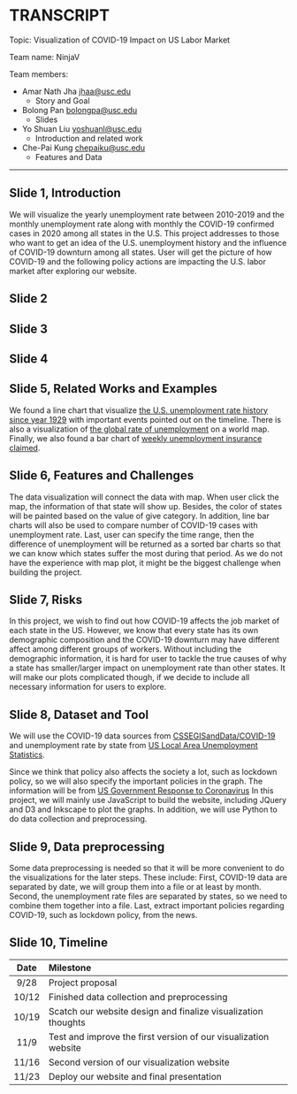 # TRANSCRIPT

Topic: Visualization of COVID-19 Impact on US Labor Market

Team name: NinjaV

Team members:

- Amar Nath Jha <jhaa@usc.edu>
    - Story and Goal
- Bolong Pan <bolongpa@usc.edu>
    - Slides
- Yo Shuan Liu <yoshuanl@usc.edu>
    - Introduction and related work
- Che-Pai Kung <chepaiku@usc.edu>
    - Features and Data

---

## Slide 1, Introduction
We will visualize the yearly unemployment rate between 2010-2019 and the monthly unemployment rate along with monthly the COVID-19 confirmed cases in 2020 among all states in the U.S.
This project addresses to those who want to get an idea of the U.S. unemployment history and the influence of COVID-19 downturn among all states.
User will get the picture of how COVID-19 and the following policy actions are impacting the U.S. labor market after exploring our website.

## Slide 2

## Slide 3

## Slide 4

## Slide 5, Related Works and Examples
We found a line chart that visualize [the U.S. unemployment rate history since year 1929](https://howmuch.net/articles/timeline-united-states-unemployment-history) with important events pointed out on the timeline.
There is also a visualization of [the global rate of unemployment](https://ourworldindata.org/grapher/unemployment-rate?time=earliest..2017) on a world map.
Finally, we also found a bar chart of [weekly unemployment insurance claimed](https://usafacts.org/visualizations/weekly-unemployment-claims/).

## Slide 6, Features and Challenges
The data visualization will connect the data with map. When user click the map, the information of that state will show up. Besides, the color of states will be painted based on the value of give category. In addition, line bar charts  will also be used to compare number of COVID-19 cases with unemployment rate. Last, user can specify the time range, then the difference of unemployment will be returned as a sorted bar charts so that we can know which states suffer the most during that period.
As we do not have the experience with map plot, it might be the biggest challenge when building the project.

## Slide 7, Risks
In this project, we wish to find out how COVID-19 affects the job market of each state in the US. However, we know that every state has its own demographic composition and the COVID-19 downturn may have different affect among different groups of workers. Without including the demographic information, it is hard for user to tackle the true causes of why a state has smaller/larger impact on unemployment rate than other states. It will make our plots complicated though, if we decide to include all necessary information for users to explore.

## Slide 8, Dataset and Tool
We will use the COVID-19 data sources from [CSSEGISandData/COVID-19](https://github.com/CSSEGISandData/COVID-19/tree/master/csse_covid_19_data) and unemployment rate by state from [US Local Area Unemployment Statistics](https://www.bls.gov/lau/).

Since we think that policy also affects the society a lot, such as lockdown policy, so we will also specify the important policies in the graph. The information will be from [US Government Response to Coronavirus](https://www.usa.gov/coronavirus)
In this project, we will mainly use JavaScript to build the website, including JQuery and D3 and Inkscape to plot the graphs. In addition, we will use Python to do data collection and preprocessing.
## Slide 9, Data preprocessing
Some data preprocessing is needed so that it will be more convenient to do the visualizations for the later steps. These include: 
First, COVID-19 data are separated by date, we will group them into a file or at least by month.
Second, the unemployment rate files are separated by states, so we need to combine them together into a file.
Last, extract important policies regarding COVID-19, such as lockdown policy, from the news.

## Slide 10, Timeline
| Date | Milestone |
|:---:|:---|
|9/28  |Project proposal |
|10/12 |Finished data collection and preprocessing |
|10/19 |Scatch our website design and finalize visualization thoughts |
|11/9  |Test and improve the first version of our visualization website |
|11/16 |Second version of our visualization website |
|11/23 |Deploy our website and final presentation |
